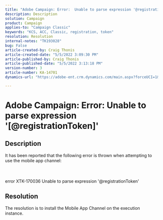 ```yaml
---
title: "Adobe Campaign: Error:  Unable to parse expression '@registrationToken'"
description: Description
solution: Campaign
product: Campaign
applies-to: "Campaign Classic"
keywords: "KCS, ACC, Classic, registration, token"
resolution: Resolution
internal-notes: "TK193028"
bug: False
article-created-by: Craig Thonis
article-created-date: "5/5/2022 3:09:30 PM"
article-published-by: Craig Thonis
article-published-date: "5/5/2022 3:13:18 PM"
version-number: 3
article-number: KA-14701
dynamics-url: "https://adobe-ent.crm.dynamics.com/main.aspx?forceUCI=1&pagetype=entityrecord&etn=knowledgearticle&id=e3a3c358-85cc-ec11-a7b5-6045bd00d995"

---
```

# Adobe Campaign: Error:  Unable to parse expression '[@registrationToken]'

## Description

It has been reported that the following error is thrown when attempting to use the mobile app channel:<br><br> <br><br>error XTK-170036 Unable to parse expression '@registrationToken'

## Resolution


The resolution is to install the Mobile App Channel on the execution instance.
